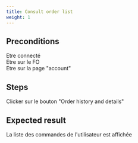 ```yaml
---
title: Consult order list
weight: 1
---
```


## Preconditions

Etre connecté\
Etre sur le FO\
Etre sur la page "account"
## Steps

Clicker sur le bouton "Order history and details"

## Expected result

La liste des commandes de l'utilisateur est affichée

